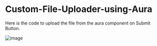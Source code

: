 # Custom-File-Uploader-using-Aura
Here is the code to upload the file from the aura component on Submit Button. 

![image](https://github.com/muhammadnaveed954/Custom-File-Uploader-using-Aura/assets/127825866/926821cc-4511-4666-af6e-312390bea0f6)

